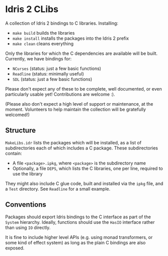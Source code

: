 Idris 2 CLibs
=============

A collection of Idris 2 bindings to C libraries. Installing:

* `make build` builds the libraries
* `make install` installs the packages into the Idris 2 prefix
* `make clean` cleans everything

Only the libraries for which the C dependencies are available will be built.
Currently, we have bindings for:

* `NCurses` (status: just a few basic functions)
* `Readline` (status: minimally useful)
* `SDL` (status: just a few basic functions)

Please don't expect any of these to be complete, well documented, or even
particularly usable yet! Contributions are welcome :).

(Please also don't expect a high level of support or maintenance, at the
moment. Volunteers to help maintain the collection will be gratefully
welcomed!)

Structure
---------

`MakeLibs.idr` lists the packages which will be installed, as a list of
subdirectories each of which includes a C package. These subdirectories
contain:

* A file `<package>.ipkg`, where `<package>` is the subdirectory name
* Optionally, a file `DEPS`, which lists the C libraries, one per line,
  required to use the library

They might also include C glue code, built and installed via the `ipkg`
file, and a `Test` directory. See `Readline` for a small example.

Conventions
-----------

Packages should export Idris bindings to the C interface as part of the
`System` hierarchy. Ideally, functions should use the `HasIO` interface rather
than using `IO` directly.

It is fine to include higher level APIs (e.g. using monad transformers, or
some kind of effect system) as long as the plain C bindings are also exposed.
